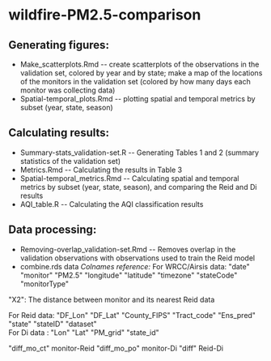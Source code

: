 # wildfire-PM2.5-comparison

## Generating figures:
* Make_scatterplots.Rmd -- create scatterplots of the observations in the validation set, colored by year and by state; make a map of the locations of the monitors in the validation set (colored by how many days each monitor was collecting data)
* Spatial-temporal_plots.Rmd -- plotting spatial and temporal metrics by subset (year, state, season)

## Calculating results:
* Summary-stats_validation-set.R -- Generating Tables 1 and 2 (summary statistics of the validation set)
* Metrics.Rmd -- Calculating the results in Table 3
* Spatial-temporal_metrics.Rmd -- Calculating spatial and temporal metrics by subset (year, state, season), and comparing the Reid and Di results
* AQI_table.R -- Calculating the AQI classification results

## Data processing:
* Removing-overlap_validation-set.Rmd -- Removes overlap in the validation observations with observations used to train the Reid model
* combine.rds data
_Colnames reference:_
For WRCC/Airsis data: "date"        "monitor"     "PM2.5"      "longitude"   "latitude"    "timezone"   "stateCode"   "monitorType" 

"X2": The distance between monitor and its nearest Reid data         

For Reid data: "DF_Lon"      "DF_Lat"  "County_FIPS" "Tract_code"  "Ens_pred"    "state"       "stateID"     "dataset"         
For Di data : "Lon"         "Lat"         "PM_grid"  "state_id" 
  
"diff_mo_ct" monitor-Reid 
"diff_mo_po" monitor-Di
"diff"  Reid-Di    
